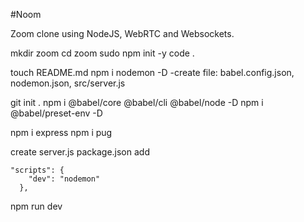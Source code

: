 #Noom

Zoom clone using NodeJS, WebRTC and Websockets.

mkdir zoom
cd zoom
sudo npm init -y
code .

touch README.md
npm i nodemon -D
-create file: babel.config.json, nodemon.json, src/server.js

git init .
npm i @babel/core @babel/cli @babel/node -D
npm i @babel/preset-env -D

npm i express
npm i pug

create server.js
package.json
add
```
"scripts": {
    "dev": "nodemon"
  },
```
npm run dev
